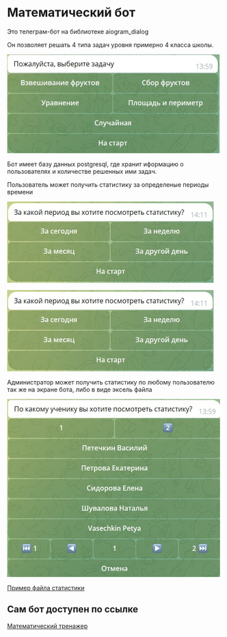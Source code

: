 # Математический бот

Это телеграм-бот на библиотеке aiogram_dialog

Он позволяет решать 4 типа задач уровня примерно 4 класса школы.

![Выбор задачи](screenshots\tasks.jpg "Выбор задачи")

Бот имеет базу данных postgresql, где хранит иформацию о пользователях и количестве решенных ими задач.

Пользователь может получить статистику за определеные периоды времени

![Выбор периода времени](screenshots\user_stats.jpg "Выбор периода времени")

![Статистика за месяц](screenshots\user_stats.jpg "Статистика за месяц")

Администратор может получить статистику по любому пользователю так же на экране бота, либо в виде эксель файла

![Выбор пользователя](screenshots\users.jpg "Выбор пользователя")

[Пример файла статистики](bot\statistic_files\2024-10-23_Шувалова_Наталья.xlsx)


## Сам бот доступен по ссылке
[Математический тренажер]( https://t.me/kids_math_training_bot)